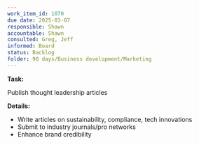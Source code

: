 ```yaml
---
work_item_id: 1070
due date: 2025-03-07
responsible: Shawn
accountable: Shawn
consulted: Greg, Jeff
informed: Board
status: Backlog
folder: 90 days/Business development/Marketing
---
```


**Task:**

Publish thought leadership articles

**Details:**

- Write articles on sustainability, compliance, tech innovations
- Submit to industry journals/pro networks
- Enhance brand credibility
